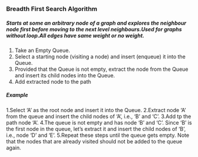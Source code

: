 ### Breadth First Search Algorithm

##### Starts at some an arbitrary node of a graph and explores the neighbour node first before moving to the next level neighbours.Used for graphs without loop.All edges have same weight or no weight.

<ol>
<li> Take an Empty Queue.</li>
<li> Select a starting node (visiting a node) and insert (enqueue) it into the Queue.</li>
<li>Provided that the Queue is not empty, extract the node from the Queue and insert its child nodes  into the Queue.</li>
<li>Add extracted node to the path </li>
</ol>  

##### Example

1.Select  ‘A’ as the root node and insert it into the Queue.
2.Extract node ‘A’ from the queue and insert the child nodes of ‘A’, i.e., ‘B’ and ‘C’.
3.Add tp the path node ‘A’.
4.The queue is not empty and has node ‘B’ and ‘C’. Since ‘B’ is the first node in the queue, let’s extract it and insert the child nodes of ‘B’, i.e., node ‘D’ and ‘E’.
5.Repeat these steps until the queue gets empty. Note that the nodes that are already visited should not be added to the queue again.